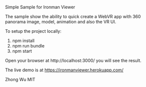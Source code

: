 Simple Sample for Ironman Viewer

The sample show the ability to quick create a WebVR app with 360 panorama image, model, animation and also
the VR UI.

To setup the project locally:
1. npm install 
2. npm run bundle
3. npm start

Open your browser at http://localhost:3000/ you will see the result.

The live demo is at https://ironmanviewer.herokuapp.com/ 

Zhong Wu
MIT